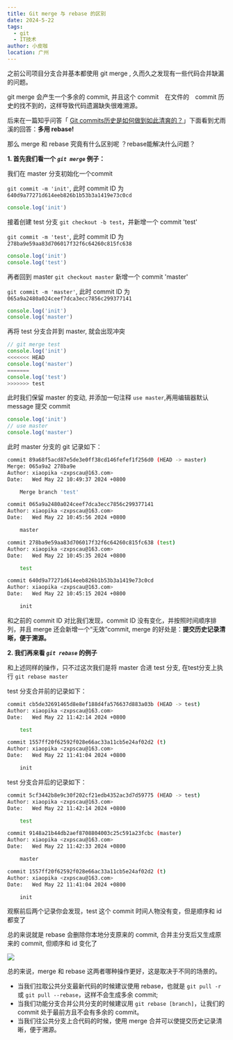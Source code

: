 ```yaml
---
title: Git merge 与 rebase 的区别
date: 2024-5-22
tags:
  - git
  - IT技术
author: 小皮咖
location: 广州
---
```


之前公司项目分支合并基本都使用 git merge , 久而久之发现有一些代码合并缺漏的问题。

git merge 会产生一个多余的 commit, 并且这个 commit　在文件的　commit 历史的找不到的，这样导致代码遗漏缺失很难溯源。

后来在一篇知乎问答「 [Git commits历史是如何做到如此清爽的？](https://www.zhihu.com/question/61283395)」下面看到尤雨溪的回答：**多用 rebase!**

那么 merge 和 rebase 究竟有什么区别呢 ？rebase能解决什么问题？

<!-- more -->


**1. 首先我们看一个 *`git merge`* 例子：**

我们在 master 分支初始化一个commit

`git commit -m 'init'`, 此时 commit ID 为 `640d9a77271d614eeb826b1b53b3a1419e73c0cd`

```js
console.log('init') 
```
接着创建 test 分支 `git checkout -b test`，并新增一个 commit 'test'

`git commit -m 'test'`, 此时 commit ID 为 `278ba9e59aa83d706017f32f6c64260c815fc638`

```js
console.log('init')
console.log('test') 
```
再者回到 master `git checkout master` 新增一个 commit 'master'

`git commit -m 'master'`, 此时 commit ID 为 `065a9a2480a024ceef7dca3ecc7856c299377141`
```js
console.log('init')
console.log('master')
```
再将 test 分支合并到 master, 就会出现冲突

```js
// git merge test
console.log('init')
<<<<<<< HEAD
console.log('master')
=======
console.log('test')
>>>>>>> test
```
此时我们保留 master 的变动, 并添加一句注释 `use master`,再用编辑器默认 message 提交 commit

```js
console.log('init')
// use master
console.log('master')
```

此时 master 分支的 git 记录如下：

```bash
commit 89a68f5acd87e5de3e0ff38cd146fefef1f256d0 (HEAD -> master)
Merge: 065a9a2 278ba9e
Author: xiaopika <zxpscau@163.com>
Date:   Wed May 22 10:49:37 2024 +0800

    Merge branch 'test'

commit 065a9a2480a024ceef7dca3ecc7856c299377141
Author: xiaopika <zxpscau@163.com>
Date:   Wed May 22 10:45:56 2024 +0800

    master

commit 278ba9e59aa83d706017f32f6c64260c815fc638 (test)
Author: xiaopika <zxpscau@163.com>
Date:   Wed May 22 10:45:35 2024 +0800

    test

commit 640d9a77271d614eeb826b1b53b3a1419e73c0cd
Author: xiaopika <zxpscau@163.com>
Date:   Wed May 22 10:45:15 2024 +0800

    init
```

和之前的 commit ID 对比我们发现，commit ID 没有变化，并按照时间顺序排列，并且 merge 还会新增一个“无效”commit, merge 的好处是：**提交历史记录清晰，便于溯源。**

**2. 我们再来看 *`git rebase`* 的例子**

和上述同样的操作，只不过这次我们是将 master 合进 test 分支, 在test分支上执行 `git rebase master`

test 分支合并前的记录如下：
```bash
commit cb5de32691465d8e8ef188d4fa576637d883a03b (HEAD -> test)
Author: xiaopika <zxpscau@163.com>
Date:   Wed May 22 11:42:14 2024 +0800

    test

commit 1557ff20f62592f028e66ac33a11cb5e24af02d2 (t)
Author: xiaopika <zxpscau@163.com>
Date:   Wed May 22 11:41:04 2024 +0800

    init
```

test 分支合并后的记录如下：

```bash
commit 5cf3442b8e9c30f202cf21edb4352ac3d7d59775 (HEAD -> test)
Author: xiaopika <zxpscau@163.com>
Date:   Wed May 22 11:42:14 2024 +0800

    test

commit 9148a21b44db2aef8708804003c25c591a23fcbc (master)
Author: xiaopika <zxpscau@163.com>
Date:   Wed May 22 11:42:33 2024 +0800

    master

commit 1557ff20f62592f028e66ac33a11cb5e24af02d2 (t)
Author: xiaopika <zxpscau@163.com>
Date:   Wed May 22 11:41:04 2024 +0800

    init
```

观察前后两个记录你会发现，test 这个 commit 时间人物没有变，但是顺序和 id 都变了

总的来说就是 rebase 会删除你本地分支原来的 commit, 合并主分支后又生成原来的 commit, 但顺序和 id 变化了

![](/images/commit-01.png)

总的来说，merge 和 rebase 这两者哪种操作更好，这是取决于不同的场景的。

- 当我们拉取公共分支最新代码的时候建议使用 rebase，也就是 `git pull -r` 或 `git pull --rebase`，这样不会生成多余 commit;
- 当我们功能分支合并公共分支的时候建议用 `git rebase [branch]`，让我们的 commit 处于最前方且不会有多余的 commit。
- 当我们往公共分支上合代码的时候，使用 merge 合并可以使提交历史记录清晰，便于溯源。


<tongji/>

<comment/>
